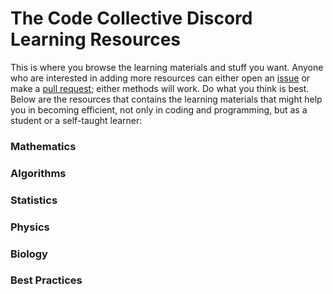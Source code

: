 # The Code Collective Discord Learning Resources
This is where you browse the learning materials and stuff you want.
Anyone who are interested in adding more resources can either open an [issue](https://github.com/code-collective-discord/resources/issues/new) or make a [pull request](https://github.com/code-collective-discord/resources/compare); either methods will work. Do what you think is best. Below are the resources that contains the learning materials that might help you in becoming efficient, not only in coding and programming, but as a student or a self-taught learner:
### Mathematics
### Algorithms
### Statistics
### Physics
### Biology
### Best Practices

